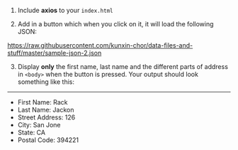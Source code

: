 1. Include **axios** to your `index.html`

2. Add in a button which when you click on it, it will load the following JSON:

 https://raw.githubusercontent.com/kunxin-chor/data-files-and-stuff/master/sample-json-2.json


3. Display **only** the first name, last name and the different parts of address in `<body>` when the button is pressed. Your output should look something like this:

____
<ul>
  <li>First Name: Rack</li>
  <li>Last Name: Jackon</li>
  <li>Street Address: 126</li>
  <li>City: San Jone</li>
  <li>State: CA</li>
  <li>Postal Code: 394221</li>
</ul>
